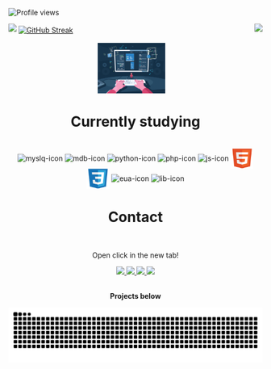 <p align="left"> <img src="https://komarev.com/ghpvc/?username=AdanVasconcelos&color=yellow" alt="Profile views" /> </p>

<div style="align="center">
  
  <img  height="120em" src="https://github-readme-stats.vercel.app/api?username=AdanVasconcelos&theme=great-gatsby&show_icons=true&hide_border=true&count_private=true"/>
<a href="https://git.io/streak-stats"><img align="center" height="125em" src="https://streak-stats.demolab.com?user=AdanVasconcelos&theme=dayfox&locale=pt_BR&date_format=M%20j%5B%2C%20Y%5D" alt="GitHub Streak" /></a>
  <img align="right" height="100em" src="https://github-readme-stats.vercel.app/api/top-langs/?username=AdanVasconcelos&theme=great-gatsby&show_icons=true&hide_border=true&layout=compact"/>
</div> 
  <div align="center" style="display: inline_block"><br>
    <img align="center" height="100" alt="circleani" src="jpg.webp"><br>
    <h1 align="center">Currently studying
</h1><br>
    <img align="center" height="40" width="45" alt="myslq-icon" src="https://img.icons8.com/?size=100&id=rgPSE6nAB766&format=png&color=000000">
    <img align="center" height="40" width="45" alt="mdb-icon" src="https://img.icons8.com/?size=100&id=DakakaPez2uy&format=png&color=000000">       
    <img align="center" height="40" width="45" alt="python-icon" src="https://img.icons8.com/?size=100&id=13441&format=png&color=000000">    
    <img align="center" height="40" width="45" alt="php-icon" src="https://www.php.net/images/logos/new-php-logo.svg">
    <img align="center" height="40" width="45" alt="js-icon"  src="https://img.icons8.com/?size=100&id=MjuloYXjXHYT&format=png&color=000000">
    <img align="center" height="40" width="45" alt="html-icon" src="https://raw.githubusercontent.com/devicons/devicon/master/icons/html5/html5-original.svg">
    <img align="center" height="40" width="45" alt="css-icon" src="https://raw.githubusercontent.com/devicons/devicon/master/icons/css3/css3-original.svg">
    <img align="center" height="40" width="45" alt="eua-icon" src="https://img.icons8.com/?size=100&id=15532&format=png&color=000000">
    <img align="center" height="40" width="45" alt="lib-icon" src="https://img.icons8.com/?size=100&id=7On4gG8ilYsw&format=png&color=000000">

   </div>
 
    
   <h1 align="center" >Contact</h1>
    <div align="center" ><br>
<p>Open click in the new tab!</p>
      <a href = "mailto: adanrox@gmail.com" target="_blank" rel="external">
        <img width="55" src="https://img.icons8.com/?size=100&id=COXH7oTJANyS&format=png&color=000000">
      </a>
      <a href = "https://www.linkedin.com/in/adan-de-vasconcelos-queiroz-a71314231/" target="_blank" rel="external">
        <img  width="55" src="https://img.icons8.com/?size=100&id=MR3dZdlA53te&format=png&color=000000">
      </a>
      <a href = "https://www.youtube.com/channel/UCAp-arsId3U0nExXYWKGsrA target="_blank rel= external">
        <img width="55" src="https://img.icons8.com/?size=100&id=cs0F7pb81QnM&format=png&color=000000">
      </a>
   <a href = "https://lichess.org/@/Spanky1" target="_blank" rel="external">
        <img width="55" src="https://img.icons8.com/?size=100&id=uC8JdUQvClt8&format=png&color=000000">
      </a>
     
 
</div><br>
   <p align="center"><strong>Projects
below</strong> </p>
<img alt="GitHub Snake" src="https://raw.githubusercontent.com/AdanVasconcelos/AdanVasconcelos/output/github-contribution-grid-snake-dark.svg" /> 







  
    
    
    
    
